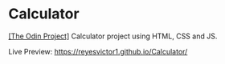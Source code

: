 # Calculator
[[The Odin Project]](https://www.theodinproject.com/lessons/foundations-calculator) Calculator project using HTML, CSS and JS.

Live Preview: https://reyesvictor1.github.io/Calculator/
